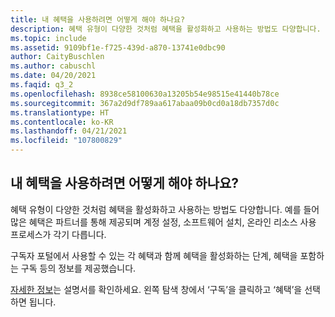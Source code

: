 ```yaml
---
title: 내 혜택을 사용하려면 어떻게 해야 하나요?
description: 혜택 유형이 다양한 것처럼 혜택을 활성화하고 사용하는 방법도 다양합니다. 예를 들어 많은 혜택은...
ms.topic: include
ms.assetid: 9109bf1e-f725-439d-a870-13741e0dbc90
author: CaityBuschlen
ms.author: cabuschl
ms.date: 04/20/2021
ms.faqid: q3_2
ms.openlocfilehash: 8938ce58100630a13205b54e98515e41440b78ce
ms.sourcegitcommit: 367a2d9df789aa617abaa09b0cd0a18db7357d0c
ms.translationtype: HT
ms.contentlocale: ko-KR
ms.lasthandoff: 04/21/2021
ms.locfileid: "107800829"
---
```

## <a name="how-do-i-use-my-benefits"></a>내 혜택을 사용하려면 어떻게 해야 하나요?

혜택 유형이 다양한 것처럼  혜택을 활성화하고 사용하는 방법도 다양합니다. 예를 들어 많은 혜택은 파트너를 통해 제공되며  계정 설정, 소프트웨어 설치, 온라인 리소스 사용 프로세스가 각기 다릅니다.

구독자 포털에서 사용할 수 있는 각 혜택과 함께 혜택을 활성화하는 단계, 혜택을 포함하는 구독 등의 정보를 제공했습니다.

[자세한 정보](https://docs.microsoft.com/visualstudio/subscriptions/about-benefits)는 설명서를 확인하세요. 왼쪽 탐색 창에서 ‘구독’을 클릭하고 ‘혜택’을 선택하면 됩니다.
